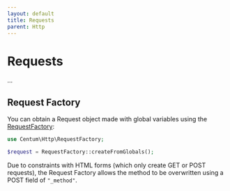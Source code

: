 ```yaml
---
layout: default
title: Requests
parent: Http
---
```




# Requests

...



## Request Factory

You can obtain a Request object made with global variables using the [RequestFactory](https://github.com/SidRoberts/centum/blob/development/src/Http/RequestFactory.php):

```php
use Centum\Http\RequestFactory;

$request = RequestFactory::createFromGlobals();
```

Due to constraints with HTML forms (which only create GET or POST requests), the Request Factory allows the method to be overwritten using a POST field of `"_method"`.
